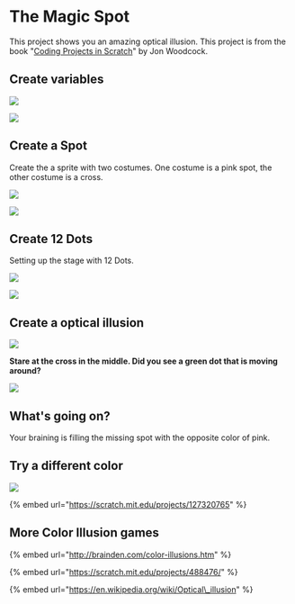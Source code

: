 # The Magic Spot

This project shows you an amazing optical illusion.  This project is from the book "[Coding Projects in Scratch](../../scratch-book-reviews/coding-projects-in-scratch.md)" by Jon Woodcock. 

## Create variables

![](../../.gitbook/assets/screenshot-2019-05-12-23.15.11.png)

![](../../.gitbook/assets/screenshot-2019-05-12-23.15.24.png)

 

## Create a Spot

Create the a sprite with two costumes. One costume is a pink spot, the other costume is a cross. 

![](../../.gitbook/assets/screenshot-2019-05-11-22.48.10.png)

![](../../.gitbook/assets/screenshot-2019-05-11-22.48.25.png)

## Create 12 Dots

Setting up the stage with 12 Dots.

![](../../.gitbook/assets/screenshot-2019-05-11-22.45.20.png)

![](../../.gitbook/assets/screenshot-2019-05-11-22.45.31.png)

## Create a optical illusion

![](../../.gitbook/assets/screenshot-2019-05-11-23.00.16.png)



**Stare at the cross in the middle. Did you see a green dot that is moving around?**



![](../../.gitbook/assets/2019-05-11-23.03.52.gif)



## What's going on?

Your braining is filling the missing spot with the opposite color of pink. 

## Try a different color

![](../../.gitbook/assets/screenshot-2019-05-11-23.10.29.png)



{% embed url="https://scratch.mit.edu/projects/127320765" %}



## More Color Illusion games

{% embed url="http://brainden.com/color-illusions.htm" %}

{% embed url="https://scratch.mit.edu/projects/488476/" %}

{% embed url="https://en.wikipedia.org/wiki/Optical\_illusion" %}



